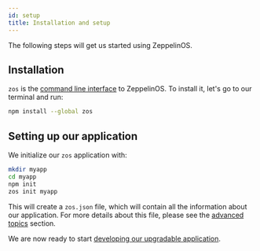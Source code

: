```yaml
---
id: setup
title: Installation and setup
---
```


The following steps will get us started using ZeppelinOS.

## Installation

`zos` is the [command line interface](https://github.com/zeppelinos/zos-cli) to ZeppelinOS. To install it, let's go to our terminal and run:

```sh
npm install --global zos
```

## Setting up our application

We initialize our `zos` application with:

```sh
mkdir myapp
cd myapp
npm init
zos init myapp
```

This will create a `zos.json` file, which will contain all the information about our application. For more details about this file, please see the [advanced topics](advanced.md#format-of-zosjson-and-zos-network-json-files) section. 

We are now ready to start [developing our upgradable application](building.md).